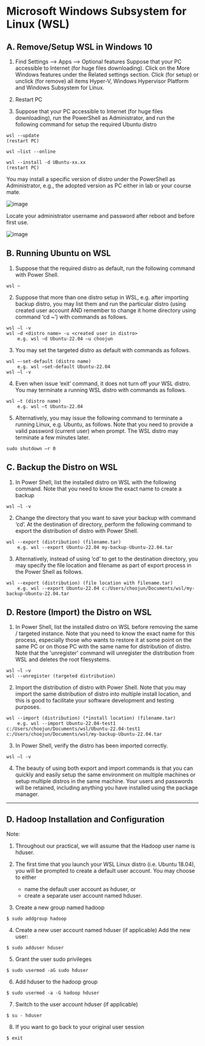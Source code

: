 # Microsoft Windows Subsystem for Linux (WSL)

## A. Remove/Setup WSL in Windows 10

1. Find Settings --> Apps --> Optional features 
Suppose that your PC accessible to Internet (for huge files downloading).
Click on the More Windows features under the Related settings section.
Click (for setup) or unclick (for remove) all items Hyper-V, Windows Hypervisor Platform and Windows Subsystem for Linux.

3. Restart PC

4. Suppose that your PC accessible to Internet (for huge files downloading), run the PowerShell as Administrator, and run the following command for setup the required Ubuntu distro

~~~
wsl --update
(restart PC)

wsl –list --online

wsl --install -d UBuntu-xx.xx
(restart PC)
~~~

You may install a specific version of distro under the PowerShell as Administrator, e.g., the adopted version as PC either in lab or your course mate. 

![image](https://github.com/choojun/choojun.github.io/assets/6356054/e6259ec4-76fa-48a4-ab5f-0ba0b0b524c4)

Locate your administrator username and password after reboot and before first use.

![image](https://github.com/choojun/choojun.github.io/assets/6356054/7c24254b-a6c5-45a4-9973-6bace4969717)





## B. Running Ubuntu on WSL

1. Suppose that the required distro as default, run the following command with Power Shell.
~~~
wsl ~
~~~

2. Suppose that more than one distro setup in WSL, e.g. after importing backup distro, you may list them and run the particular distro (using created user account AND remember to change it home directory using command ‘cd  ~’) with commands as follows.
~~~
wsl –l -v
wsl –d <distro name> -u <created user in distro>
    e.g. wsl –d Ubuntu-22.04 –u choojun
~~~

3. You may set the targeted distro as default with commands as follows.
~~~
wsl –-set-default (distro name)
    e.g. wsl –set-default Ubuntu-22.04
wsl –l -v
~~~

4. Even when issue ‘exit’ command, it does not turn off your WSL distro. You may terminate a running WSL distro with commands as follows.
~~~
wsl –t (distro name)
    e.g. wsl –t Ubuntu-22.04
~~~

5. Alternatively, you may issue the following command to terminate a running Linux, e.g. Ubuntu, as follows. Note that you need to provide a valid password (current user) when prompt. The WSL distro may terminate a few minutes later.
~~~
sudo shutdown –r 0
~~~





## C. Backup the Distro on WSL

1. In Power Shell, list the installed distro on WSL with the following command. Note that you need to know the exact name to create a backup
~~~
wsl –l -v
~~~

2. Change the directory that you want to save your backup with command ‘cd’. At the destination of directory, perform the following command to export the distribution of distro with Power Shell.
~~~
wsl --export (distribution) (filename.tar)
    e.g. wsl --export Ubuntu-22.04 my-backup-Ubuntu-22.04.tar
~~~

3. Alternatively, instead of using ‘cd’ to get to the destination directory, you may specify the file location and filename as part of export process in the Power Shell as follows.
~~~
wsl --export (distribution) (file location with filename.tar)
    e.g. wsl --export Ubuntu-22.04 c:/Users/choojun/Documents/wsl/my-backup-Ubuntu-22.04.tar
~~~




## D. Restore (Import) the Distro on WSL

1. In Power Shell, list the installed distro on WSL before removing the same / targeted instance. Note that you need to know the exact name for this process, especially those who wants to restore it at some point on the same PC or on those PC with the same name for distribution of distro. Note that the 'unregister' command will unregister the distribution from WSL and deletes the root filesystems.
~~~
wsl –l –v
wsl --unregister (targeted distribution)
~~~

2. Import the distribution of distro with Power Shell. Note that you may import the same distribution of distro into multiple install location, and this is good to facilitate your software development and testing purposes.
~~~
wsl --import (distribution) (*install location) (filename.tar)
    e.g. wsl --import Ubuntu-22.04-test1 c:/Users/choojun/Documents/wsl/Ubuntu-22.04-test1 c:/Users/choojun/Documents/wsl/my-backup-Ubuntu-22.04.tar
~~~

3. In Power Shell, verify the distro has been imported correctly.
~~~
wsl –l -v
~~~

4. The beauty of using both export and import commands is that you can quickly and easily setup the same environment on multiple machines or setup multiple distros in the same machine. Your users and passwords will be retained, including anything you have installed using the package manager.



-----------------------------------------------------------

## D. Hadoop Installation and Configuration

Note:
1. Throughout our practical, we will assume that the Hadoop user name is hduser.
2. The first time that you launch your WSL Linux distro (i.e. Ubuntu 18.04), you will be prompted to create a default user account. You may choose to either 
    * name the default user account as hduser, or 
    * create a separate user account named hduser.

3.	Create a new group named hadoop
~~~
$ sudo addgroup hadoop
~~~

4.	Create a new user account named hduser (if applicable)
Add the new user:
~~~
$ sudo adduser hduser
~~~

5. Grant the user sudo privileges
~~~
$ sudo usermod -aG sudo hduser
~~~

6.	Add hduser to the hadoop group
~~~
$ sudo usermod -a -G hadoop hduser
~~~

7.	Switch to the user account hduser (if applicable)
~~~
$ su - hduser
~~~

8.	If you want to go back to your original user session
~~~
$ exit
~~~
